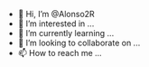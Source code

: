 - 👋 Hi, I’m @Alonso2R
- 👀 I’m interested in ...
- 🌱 I’m currently learning ...
- 💞️ I’m looking to collaborate on ...
- 📫 How to reach me ...

<!---
Alonso2R/Alonso2R is a ✨ special ✨ repository because its `README.md` (this file) appears on your GitHub profile.
You can click the Preview link to take a look at your changes.
--->
